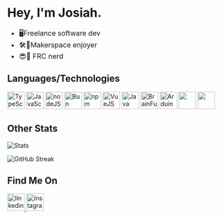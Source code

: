 # Hey, I'm Josiah.

<font size="3">
  <ul>
    <li>🖥️Freelance software dev</li>
    <li>🛠️🎨Makerspace enjoyer</li>
    <li>😎🤖 FRC nerd</li>
  </ul>
</font>

## Languages/Technologies

<img src="https://cdn-icons-png.flaticon.com/512/5968/5968381.png" alt="TypeScript" width="40"/> <img src="https://encrypted-tbn0.gstatic.com/images?q=tbn:ANd9GcQ7irRJw4TGBLaVna9e4edKbdqLPydXoib0BZ1YWX4&s" alt="JavaScript" width="40"/>
<img src="https://www.svgrepo.com/show/303266/nodejs-icon-logo.svg" alt="nodeJS" width="40"/>
<img src="https://seeklogo.com/images/B/bun-logo-A876328A1F-seeklogo.com.png" alt="Bun Logo PNG Vector (SVG) Free Download" width="40"/>
<img src="https://www.svgrepo.com/download/354126/npm-icon.svg" alt="npm" width="40"/>
<img src="https://cdn.iconscout.com/icon/free/png-256/vue-282497.png" alt="VueJS" width="40"/>
<img src="https://cdn-icons-png.flaticon.com/512/226/226777.png" alt="Java" width="40"/>
<img src="https://github.com/bakedPotatoLord/bakedPotatoLord/assets/93680829/1cf6d7ba-1b18-44ef-90d9-2c7857429bfa" alt="BrainFuck (Programming Language)" width="40"/>
<img src="https://brandslogos.com/wp-content/uploads/images/large/arduino-logo-1.png" alt="Arduino Logo PNG Transparent (1) – Brands Logos" width="40"/>
<img src="https://github.com/user-attachments/assets/57755b49-73d2-4e5a-8405-4aa5b154a697" height="40" />
<img src="https://github.com/user-attachments/assets/e23a638c-f348-48e3-b542-9060b9e858ce" width="40" />





## Other Stats

![Stats](https://github-readme-stats.vercel.app/api?username=bakedPotatoLord&show_icons=true&theme=radical)

![GitHub Streak](https://streak-stats.demolab.com?user=bakedPotatoLord&theme=radical)



## Find Me On

<a href="https://www.linkedin.com/in/josiah-hamm-36208625b/">
<img src="https://www.svgrepo.com/show/303207/linkedin-icon-logo.svg" alt="linkedin" width="40"/>
<a>
<a href="https://www.instagram.com/baked_potato_lord/">
<img src="https://github.com/bakedPotatoLord/bakedPotatoLord/assets/93680829/f9fca737-5cde-4a5d-b730-08def208df49" alt="instagram" width="40"/>
<a>


